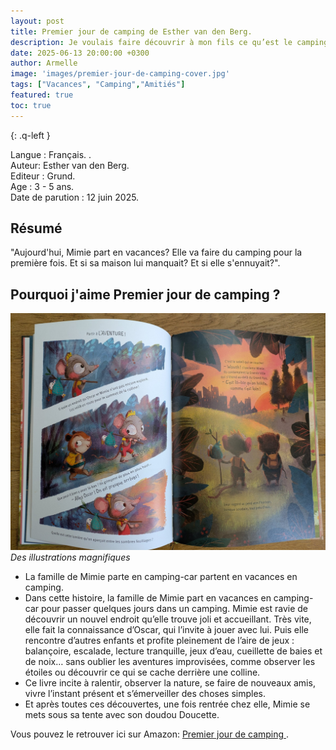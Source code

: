 ```yaml
---
layout: post
title: Premier jour de camping de Esther van den Berg.
description: Je voulais faire découvrir à mon fils ce qu’est le camping. En le lisant, j’ai aussi retrouvé certains de mes propres souvenirs d’enfance, comme les feux de camp, les chamallows grillés, et les soirées à la belle étoile…
date: 2025-06-13 20:00:00 +0300
author: Armelle
image: 'images/premier-jour-de-camping-cover.jpg'
tags: ["Vacances", "Camping","Amitiés"]
featured: true
toc: true
---
```


{: .q-left }

Langue : Français. .                    
Auteur: Esther van den Berg.     
Editeur : Grund.                
Age :  3 - 5 ans.                     
Date de parution : 12 juin 2025.     

## Résumé

"Aujourd'hui, Mimie part en vacances? Elle va faire du camping pour la première fois. Et si sa maison lui manquait? Et si elle s'ennuyait?".

## Pourquoi j'aime Premier jour de camping ?

![Des illustrations magnifiques](images/premier-jour-de-camping-int.jpg)
*Des illustrations magnifiques*
- La famille de Mimie parte en camping-car partent en vacances en camping. 
- Dans cette histoire, la famille de Mimie part en vacances en camping-car pour passer quelques jours dans un camping. Mimie est ravie de découvrir un nouvel endroit qu’elle trouve joli et accueillant. Très vite, elle fait la connaissance d’Oscar, qui l’invite à jouer avec lui. Puis elle rencontre d’autres enfants et profite pleinement de l’aire de jeux : balançoire, escalade, lecture tranquille, jeux d’eau, cueillette de baies et de noix… sans oublier les aventures improvisées, comme observer les étoiles ou découvrir ce qui se cache derrière une colline. 
- Ce livre incite à ralentir, observer la nature, se faire de nouveaux amis, vivre l’instant présent et s’émerveiller des choses simples.
- Et après toutes ces découvertes, une fois rentrée chez elle, Mimie se mets sous sa tente avec son doudou Doucette.

Vous pouvez le retrouver ici sur Amazon: [Premier jour de camping ](https://amzn.to/4nwtpAJ). 
